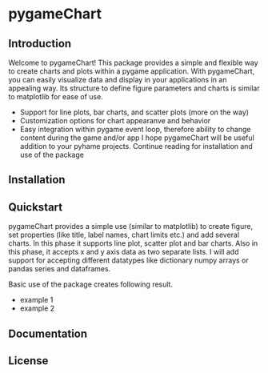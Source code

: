 # pygameChart

## Introduction

Welcome to pygameChart! This package provides a simple and flexible way to create charts and plots within a pygame application. With pygameChart, you can easily visualize data and display in your applications in an appealing way. Its structure to define figure parameters and charts is similar to matplotlib for ease of use.
- Support for line plots, bar charts, and scatter plots (more on the way)
- Customization options for chart appearanve and behavior
- Easy integration within pygame event loop, therefore ability to change content during the game and/or app
I hope pygameChart will be useful addition to your pyhame projects. Continue reading for installation and use of the package

## Installation

## Quickstart

pygameChart provides a simple use (similar to matplotlib) to create figure, set properties (like title, label names, chart limits etc.) and add several charts. In this phase it supports line plot, scatter plot and bar charts. Also in this phase, it accepts x and y axis data as two separate lists. I will add support for accepting different datatypes like dictionary numpy arrays or pandas series and dataframes.

Basic use of the package creates following result.

- example 1
- example 2

## Documentation

## License